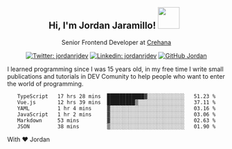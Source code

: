<div align="center">
<h2 style="margin-right:10px;">Hi, I'm Jordan Jaramillo! <img src="https://media.giphy.com/media/Wj7lNjMNDxSmc/source.gif" width="50" > </h2>

<p>Senior Frontend Developer at <a href="https://www.crehana.com/">Crehana</a></p>

[![Twitter: jordanrjdev](https://img.shields.io/twitter/follow/jordanrjdev?style=social)](https://twitter.com/jordanrjdev)
[![Linkedin: jordanrjdev](https://img.shields.io/badge/-jordanrjdev-blue?style=flat-square&logo=Linkedin&logoColor=white&link=https://www.linkedin.com/in/jordanrjdev/)](https://www.linkedin.com/in/jordanrjdev/)
[![GitHub Jordan](https://img.shields.io/github/followers/jnadroj?label=follow&style=social)](https://github.com/jnadroj)

</div>
I learned programming since I was 15 years old, in my free time I write small publications and tutorials in DEV Comunity to help people who want to enter the world of programming.

<div align="center">

<!--START_SECTION:waka-->

```text
TypeScript   17 hrs 28 mins  ████████████▓░░░░░░░░░░░░   51.23 %
Vue.js       12 hrs 39 mins  █████████▒░░░░░░░░░░░░░░░   37.11 %
YAML         1 hr 4 mins     ▓░░░░░░░░░░░░░░░░░░░░░░░░   03.16 %
JavaScript   1 hr 2 mins     ▓░░░░░░░░░░░░░░░░░░░░░░░░   03.06 %
Markdown     53 mins         ▓░░░░░░░░░░░░░░░░░░░░░░░░   02.63 %
JSON         38 mins         ▒░░░░░░░░░░░░░░░░░░░░░░░░   01.90 %
```

<!--END_SECTION:waka-->

</div>

With ❤️ Jordan
